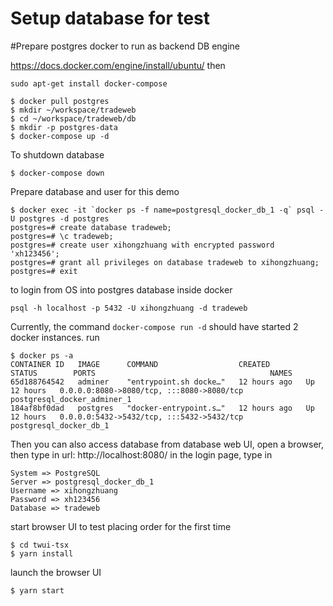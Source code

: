 # Setup database for test

#Prepare postgres docker to run as backend DB engine

<!-- Install docker on Ubuntu: -->

https://docs.docker.com/engine/install/ubuntu/
then

```
sudo apt-get install docker-compose

$ docker pull postgres
$ mkdir ~/workspace/tradeweb
$ cd ~/workspace/tradeweb/db
$ mkdir -p postgres-data
$ docker-compose up -d
```

To shutdown database

```
$ docker-compose down
```

Prepare database and user for this demo

```
$ docker exec -it `docker ps -f name=postgresql_docker_db_1 -q` psql -U postgres -d postgres
postgres=# create database tradeweb;
postgres=# \c tradeweb;
postgres=# create user xihongzhuang with encrypted password 'xh123456';
postgres=# grant all privileges on database tradeweb to xihongzhuang;
postgres=# exit
```

to login from OS into postgres database inside docker

```
psql -h localhost -p 5432 -U xihongzhuang -d tradeweb
```

Currently, the command `docker-compose run -d` should have started 2 docker instances. run

```
$ docker ps -a
CONTAINER ID   IMAGE      COMMAND                  CREATED        STATUS        PORTS                                       NAMES
65d188764542   adminer    "entrypoint.sh docke…"   12 hours ago   Up 12 hours   0.0.0.0:8080->8080/tcp, :::8080->8080/tcp   postgresql_docker_adminer_1
184af8bf0dad   postgres   "docker-entrypoint.s…"   12 hours ago   Up 12 hours   0.0.0.0:5432->5432/tcp, :::5432->5432/tcp   postgresql_docker_db_1
```

Then you can also access database from database web UI, open a browser, then type in url: http://localhost:8080/
in the login page, type in

```
System => PostgreSQL
Server => postgresql_docker_db_1
Username => xihongzhuang
Password => xh123456
Database => tradeweb
```

start browser UI to test placing order
for the first time

```
$ cd twui-tsx
$ yarn install
```

launch the browser UI

```
$ yarn start
```
